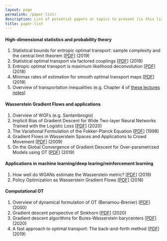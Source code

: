 ```yaml
---
layout: page
permalink: /paper-list/
description: List of potential papers or topics to present (is this list a little ambitious? definitely)
title: paper-list
---
```


#### High-dimensional statistics and probability theory
1. Statistical bounds for entropic optimal transport: sample complexity and the central limit theorem [<a href="https://arxiv.org/pdf/1905.11882.pdf">PDF</a>] (2019)
2. Statistical optimal transport via factored couplings [<a href="https://arxiv.org/pdf/1806.07348.pdf">PDF</a>] (2018)
3. Entropic optimal transport is maximum likelihood deconvolution [<a href="https://arxiv.org/pdf/1809.05572.pdf">PDF</a>] (2018)
4. Minimax rates of estimation for smooth optimal transport maps [<a href="https://arxiv.org/abs/1905.05828">PDF</a>] (2019)
5. Overview of transportation inequalities (e.g. Chapter 4 of <a href="https://web.math.princeton.edu/~rvan/APC550.pdf">these lectures notes</a>) 

#### Wasserstein Gradient Flows and applications
1. Overview of WGFs (e.g. Santambrogio)
2. Implicit Bias of Gradient Descent for Wide Two-layer Neural Networks Trained with the Logistic Loss [<a href="https://arxiv.org/pdf/2002.04486.pdf">PDF</a>] (2020)
3. The Variational Formulation of the Fokker-Planck Equation [<a href="https://www-dimat.unipv.it/savare/Ravello2010/JKO.pdf">PDF</a>] (1998)
4. Gradient Flows in Wasserstein Spaces and Applications to Crowd Movement [<a href="http://www.numdam.org/article/SEDP_2009-2010____A27_0.pdf">PDF</a>] (2009)
6. On the Global Convergence of Gradient Descent for Over-parametrized Models using OT [<a href="https://arxiv.org/pdf/1805.09545.pdf">PDF</a>] (2019)

#### Applications in machine learning/deep learing/reinforcement learning
1. How well do WGANs estimate the Wasserstein metric? [<a href="https://arxiv.org/pdf/1910.03875.pdf">PDF</a>] (2019)
2. Policy Optimization as Wasserstein Gradient Flows [<a href="https://arxiv.org/pdf/1808.03030.pdf">PDF</a>] (2018)

#### Computational OT
1. Overview of dynamical formulation of OT (Benamou-Brenier) [<a href="https://link.springer.com/article/10.1007/s002110050002">PDF</a>] (2000)
2. Gradient descent perspective of Sinkhorn [<a href="https://arxiv.org/pdf/2002.03758.pdf">PDF</a>] (2020)
3. Gradient descent algorithms for Bures-Wasserstein barycenters [<a href="https://arxiv.org/abs/2001.01700">PDF</a>] (2020)
4. A fast approach to optimal transport: The back-and-forth method [<a href="https://arxiv.org/pdf/1905.12154.pdf">PDF</a>] (2019)
